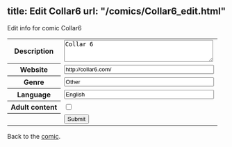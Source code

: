 title: Edit Collar6
url: "/comics/Collar6_edit.html"
---
Edit info for comic Collar6

<form name="comic" action="http://gaepostmail.appspot.com/comic/" method="post">
<table class="comicinfo">
<tr>
<th>Description</th><td><textarea name="description" cols="40" rows="3">Collar 6</textarea></td>
</tr>
<tr>
<th>Website</th><td><input type="text" name="url" value="http://collar6.com/" size="40"/></td>
</tr>
<tr>
<th>Genre</th><td><input type="text" name="genre" value="Other" size="40"/></td>
</tr>
<tr>
<th>Language</th><td><input type="text" name="language" value="English" size="40"/></td>
</tr>
<tr>
<th>Adult content</th><td><input type="checkbox" name="adult" value="adult" /></td>
</tr>
<tr>
<th></th><td>
<input type="hidden" name="comic" value="Collar6" />
<input type="submit" name="submit" value="Submit" />
</td>
</tr>
</table>
</form>

Back to the [comic](Collar6.html).
